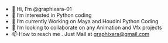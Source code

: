 - 👋 Hi, I’m @graphixara-01
- 👀 I’m interested in Python coding
- 🌱 I’m currently Working on Maya and Houdini Python Coding
- 💞️ I’m looking to collaborate on any Animation and Vfx projects
- 📫 How to reach me . Just Mail at graphixara@gmail.com

<!---
graphixara-01/graphixara-01 is a ✨ special ✨ repository because its `README.md` (this file) appears on your GitHub profile.
You can click the Preview link to take a look at your changes.
--->
